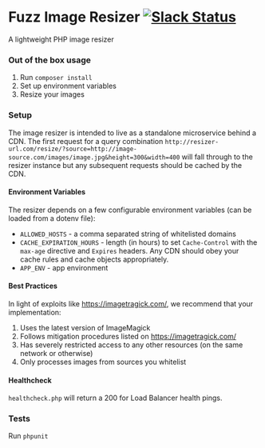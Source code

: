 # Fuzz Image Resizer [![Slack Status](https://fuzz-opensource.herokuapp.com/badge.svg)](https://fuzz-opensource.herokuapp.com/)
A lightweight PHP image resizer

### Out of the box usage
1. Run `composer install`
1. Set up environment variables
1. Resize your images

### Setup
The image resizer is intended to live as a standalone microservice behind a CDN. The first request for a query combination `http://resizer-url.com/resize/?source=http://image-source.com/images/image.jpg&height=300&width=400` will fall through to the resizer instance but any subsequent requests should be cached by the CDN.

#### Environment Variables
The resizer depends on a few configurable environment variables (can be loaded from a dotenv file):
* `ALLOWED_HOSTS` - a comma separated string of whitelisted domains
* `CACHE_EXPIRATION_HOURS` - length (in hours) to set `Cache-Control` with the `max-age` directive and `Expires` headers. Any CDN should obey your cache rules and cache objects appropriately.
* `APP_ENV` - app environment

#### Best Practices
In light of exploits like https://imagetragick.com/, we recommend that your implementation:  

1. Uses the latest version of ImageMagick
2. Follows mitigation procedures listed on https://imagetragick.com/
3. Has severely restricted access to any other resources (on the same network or otherwise) 
4. Only processes images from sources you whitelist

#### Healthcheck
`healthcheck.php` will return a 200 for Load Balancer health pings.

### Tests
Run `phpunit`
